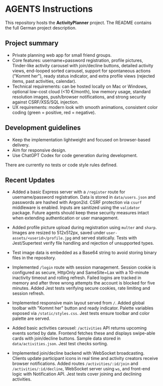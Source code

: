 # AGENTS Instructions

This repository hosts the **ActivityPlanner** project. The README contains the full German project description.

## Project summary
- Private planning web app for small friend groups.
- Core features: username+password registration, profile pictures, Tinder-like activity carousel with join/decline buttons, detailed activity views, end-looped sorted carousel, support for spontaneous actions ("Kommt her"), ready status indicator, and extra profile views (rejected items, past activities, calendar).
- Technical requirements: can be hosted locally on Mac or Windows, optional low-cost cloud (<10 €/month), low memory usage, standard resolution images, push/browser notifications, and strong security against CSRF/XSS/SQL injection.
- UX requirements: modern look with smooth animations, consistent color coding (green = positive, red = negative).

## Development guidelines
- Keep the implementation lightweight and focused on browser-based delivery.
- Aim for responsive design.
- Use ChatGPT Codex for code generation during development.

There are currently no tests or code style rules defined.

## Recent Updates
* Added a basic Express server with a `/register` route for username/password
  registration. Data is stored in `data/users.json` and passwords are hashed with
  Argon2id. CSRF protection via `csurf` middleware is enabled. Inputs are
  sanitized using the `validator` package. Future agents should keep these
  security measures intact when extending authentication or user management.
* Added profile picture upload during registration using `multer` and `sharp`.
  Images are resized to 512x512px, saved under `user-assets/<userid>/profile.jpg`
  and served statically. Tests with Jest/Supertest verify file handling and
  rejection of unsupported types.
* Test image data is embedded as a Base64 string to avoid storing binary files
  in the repository.
* Implemented `/login` route with session management. Session cookie is
  configured as secure, HttpOnly and SameSite=Lax with a 10-minute inactivity
  timeout and rolling refresh. Failed logins are tracked in memory and after
  three wrong attempts the account is blocked for five minutes. Added Jest tests
  verifying secure cookies, rate limiting and session refresh.

* Implemented responsive main layout served from `/`. Added global toolbar with "Kommt her" button and ready indicator. Palette variables exposed via `/static/styles.css`. Jest tests ensure toolbar and color palette are served.
* Added basic activities carousel: `/activities` API returns upcoming events sorted by date. Frontend fetches these and displays swipe-able cards with join/decline buttons. Sample data stored in `data/activities.json`. Jest test checks sorting.
* Implemented join/decline backend with WebSocket broadcasting. Clients update participant icons in real time and activity creators receive browser notifications. Added routes `/activities/:id/join` and `/activities/:id/decline`, WebSocket server using `ws`, and front-end logic with Notification API. Jest tests cover joining and declining activities.
